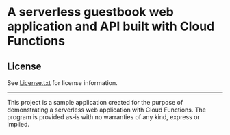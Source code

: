 # A serverless guestbook web application and API built with Cloud Functions

## License

See [License.txt](License.txt) for license information.

---

This project is a sample application created for the purpose of demonstrating a serverless web application with Cloud Functions. The program is provided as-is with no warranties of any kind, express or implied.
